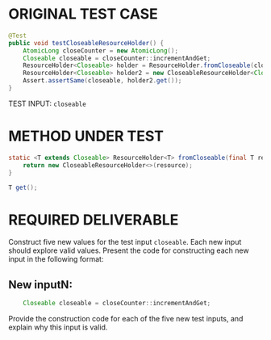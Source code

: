 # ORIGINAL TEST CASE
```java
@Test
public void testCloseableResourceHolder() {
    AtomicLong closeCounter = new AtomicLong();
    Closeable closeable = closeCounter::incrementAndGet;
    ResourceHolder<Closeable> holder = ResourceHolder.fromCloseable(closeable);
    ResourceHolder<Closeable> holder2 = new CloseableResourceHolder<Closeable>(closeable);
    Assert.assertSame(closeable, holder2.get());
}

```
TEST INPUT: `closeable`


# METHOD UNDER TEST
```java
static <T extends Closeable> ResourceHolder<T> fromCloseable(final T resource) {
    return new CloseableResourceHolder<>(resource);
}

T get();

```


# REQUIRED DELIVERABLE
Construct five new values for the test input `closeable`. Each new input should explore valid values. Present the code for constructing each new input in the following format:
## New inputN:
```java
    Closeable closeable = closeCounter::incrementAndGet;
```

Provide the construction code for each of the five new test inputs, and explain why this input is valid. 